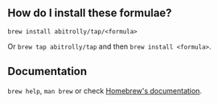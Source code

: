 ## How do I install these formulae?

`brew install abitrolly/tap/<formula>`

Or `brew tap abitrolly/tap` and then `brew install <formula>`.

## Documentation

`brew help`, `man brew` or check [Homebrew's documentation](https://docs.brew.sh).
